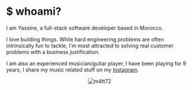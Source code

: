 # $ whoami?

I am Yassine, a full-stack software developer based in Morocco.

I love building things. While hard engineering problems are often intrinsically fun to tackle, I'm most attracted to solving real customer problems with a business justification.

I am also an experienced musician/guitar player, I have been playing for 9 years, I share my music related stuff on my [Instagram](https://instagram.com/m4tt72).

<p align="center"> <img src="https://github-readme-stats.vercel.app/api?username=m4tt72&show_icons=true&theme=gruvbox&count_private=true" alt="m4tt72" />
